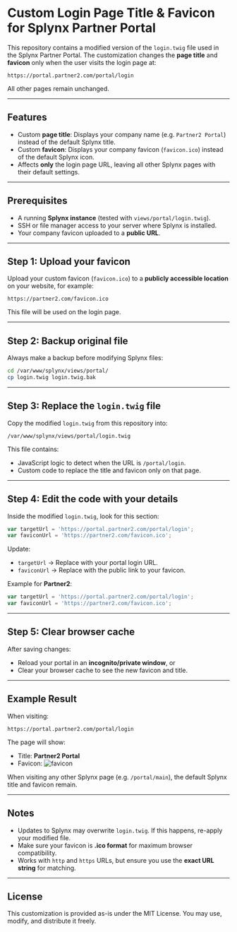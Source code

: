 # Custom Login Page Title & Favicon for Splynx Partner Portal

This repository contains a modified version of the `login.twig` file used in the Splynx Partner Portal.
The customization changes the **page title** and **favicon** only when the user visits the login page at:

```
https://portal.partner2.com/portal/login
```

All other pages remain unchanged.

---

## Features

* Custom **page title**: Displays your company name (e.g. `Partner2 Portal`) instead of the default Splynx title.
* Custom **favicon**: Displays your company favicon (`favicon.ico`) instead of the default Splynx icon.
* Affects **only** the login page URL, leaving all other Splynx pages with their default settings.

---

## Prerequisites

* A running **Splynx instance** (tested with `views/portal/login.twig`).
* SSH or file manager access to your server where Splynx is installed.
* Your company favicon uploaded to a **public URL**.

---

## Step 1: Upload your favicon

Upload your custom favicon (`favicon.ico`) to a **publicly accessible location** on your website, for example:

```
https://partner2.com/favicon.ico
```

This file will be used on the login page.

---

## Step 2: Backup original file

Always make a backup before modifying Splynx files:

```bash
cd /var/www/splynx/views/portal/
cp login.twig login.twig.bak
```

---

## Step 3: Replace the `login.twig` file

Copy the modified `login.twig` from this repository into:

```
/var/www/splynx/views/portal/login.twig
```

This file contains:

* JavaScript logic to detect when the URL is `/portal/login`.
* Custom code to replace the title and favicon only on that page.

---

## Step 4: Edit the code with your details

Inside the modified `login.twig`, look for this section:

```javascript
var targetUrl = 'https://portal.partner2.com/portal/login';
var faviconUrl = 'https://partner2.com/favicon.ico';
```

Update:

* `targetUrl` → Replace with your portal login URL.
* `faviconUrl` → Replace with the public link to your favicon.

Example for **Partner2**:

```javascript
var targetUrl = 'https://portal.partner2.com/portal/login';
var faviconUrl = 'https://partner2.com/favicon.ico';
```

---

## Step 5: Clear browser cache

After saving changes:

* Reload your portal in an **incognito/private window**, or
* Clear your browser cache to see the new favicon and title.

---

## Example Result

When visiting:

```
https://portal.partner2.com/portal/login
```

The page will show:

* Title: **Partner2 Portal**
* Favicon: ![favicon](https://partner2.com/favicon.ico)

When visiting any other Splynx page (e.g. `/portal/main`), the default Splynx title and favicon remain.

---

## Notes

* Updates to Splynx may overwrite `login.twig`. If this happens, re-apply your modified file.
* Make sure your favicon is **.ico format** for maximum browser compatibility.
* Works with `http` and `https` URLs, but ensure you use the **exact URL string** for matching.

---

## License

This customization is provided as-is under the MIT License. You may use, modify, and distribute it freely.


